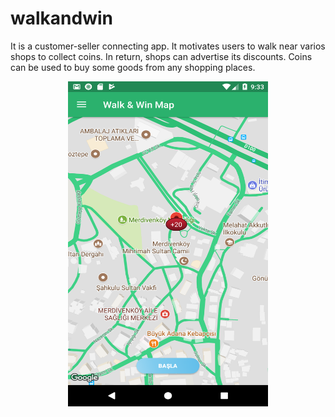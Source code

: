 # walkandwin

It is a customer-seller connecting app. It motivates users to
walk near varios shops to collect coins. In return, shops can
advertise its discounts. Coins can be used to buy some goods
from any shopping places.


<p align="center">
<a href = "https://github.com/yilmazvolkan/walkandwin"><img 
<img src="https://github.com/yilmazvolkan/walkandwin/blob/master/screenshots/ind/Screenshot_1524508433.png" width="320" height="520"></a>
</p>
